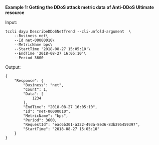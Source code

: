 **Example 1: Getting the DDoS attack metric data of Anti-DDoS Ultimate resource**



Input: 

```
tccli dayu DescribeDDoSNetTrend --cli-unfold-argument  \
    --Business net\
    --Id net-00000010\
    --MetricName bps\
    --StartTime '2018-08-27 15:05:10'\
    --EndTime '2018-08-27 16:05:10'\
    --Period 3600
```

Output: 
```
{
    "Response": {
        "Business": "net",
        "Count": 1,
        "Data": [
            1234
        ],
        "EndTime": "2018-08-27 16:05:10",
        "Id": "net-00000010",
        "MetricName": "bps",
        "Period": 3600,
        "RequestId": "eac6b301-a322-493a-8e36-83b295459397",
        "StartTime": "2018-08-27 15:05:10"
    }
}
```


